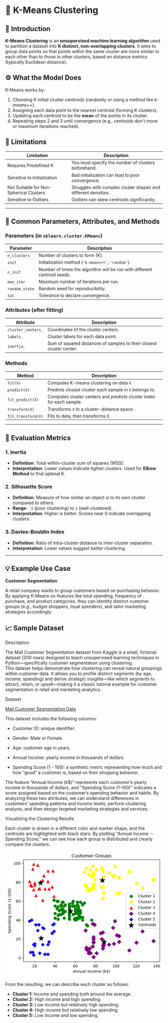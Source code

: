 # 📘 K-Means Clustering

## 📌 Introduction

**K-Means Clustering** is an **unsupervised machine learning algorithm** used to partition a dataset into **K distinct, non-overlapping clusters**. It aims to group data points so that points within the same cluster are more similar to each other than to those in other clusters, based on distance metrics (typically Euclidean distance).

## ⚙️ What the Model Does

K-Means works by:

1. Choosing K initial cluster centroids (randomly or using a method like *k-means++*).
2. Assigning each data point to the nearest centroid (forming K clusters).
3. Updating each centroid to be the **mean** of the points in its cluster.
4. Repeating steps 2 and 3 until convergence (e.g., centroids don't move or maximum iterations reached).

## 🚧 Limitations

| Limitation                             | Description |
|----------------------------------------|-------------|
| Requires Predefined K                  | You must specify the number of clusters beforehand. |
| Sensitive to Initialization            | Bad initialization can lead to poor convergence. |
| Not Suitable for Non-Spherical Clusters| Struggles with complex cluster shapes and different densities. |
| Sensitive to Outliers                  | Outliers can skew centroids significantly. |

---

## 🔧 Common Parameters, Attributes, and Methods

### Parameters (in `sklearn.cluster.KMeans`)

| Parameter         | Description |
|------------------|-------------|
| `n_clusters`      | Number of clusters to form (K). |
| `init`            | Initialization method (`'k-means++'`, `'random'`). |
| `n_init`          | Number of times the algorithm will be run with different centroid seeds. |
| `max_iter`        | Maximum number of iterations per run. |
| `random_state`    | Random seed for reproducibility. |
| `tol`             | Tolerance to declare convergence. |

### Attributes (after fitting)

| Attribute          | Description |
|-------------------|-------------|
| `cluster_centers_` | Coordinates of the cluster centers. |
| `labels_`          | Cluster labels for each data point. |
| `inertia_`         | Sum of squared distances of samples to their closest cluster center. |

### Methods

| Method             | Description |
|-------------------|-------------|
| `fit(X)`           | Computes K-means clustering on data `X`. |
| `predict(X)`       | Predicts closest cluster each sample in `X` belongs to. |
| `fit_predict(X)`   | Computes cluster centers and predicts cluster index for each sample. |
| `transform(X)`     | Transforms `X` to a cluster-distance space. |
| `fit_transform(X)` | Fits to data, then transforms it. |

---

## 📏 Evaluation Metrics

### 1. **Inertia**
- **Definition**: Total within-cluster sum of squares (WSS).
- **Interpretation**: Lower values indicate tighter clusters. Used for **Elbow Method** to find optimal K.

### 2. **Silhouette Score**
- **Definition**: Measure of how similar an object is to its own cluster compared to others.
- **Range**: `-1` (poor clustering) to `1` (well-clustered).
- **Interpretation**: Higher is better. Scores near 0 indicate overlapping clusters.

### 3. **Davies-Bouldin Index**
- **Definition**: Ratio of intra-cluster distance to inter-cluster separation.
- **Interpretation**: Lower values suggest better clustering.

---

## 💡 Example Use Case

**Customer Segmentation**

A retail company wants to group customers based on purchasing behavior. By applying K-Means on features like total spending, frequency of purchase, and product categories, they can identify distinct customer groups (e.g., budget shoppers, loyal spenders), and tailor marketing strategies accordingly.

## 📈 Sample Dataset

Description

The Mall Customer Segmentation dataset from Kaggle is a small, fictional dataset (200 rows) designed to teach unsupervised learning techniques in Python—specifically customer segmentation using clustering.\
This dataset helps demonstrate how clustering can reveal natural groupings within customer data. It allows you to profile distinct segments (by age, income, spending) and derive strategic insights—like which segments to attract, retain, or upsell—making it a classic tutorial example for customer segmentation in retail and marketing analytics.

Dataset

[Mall Customer Segmentation Data](https://www.kaggle.com/datasets/vjchoudhary7/customer-segmentation-tutorial-in-python/data)

This dataset includes the following columns:

-   Customer ID: unique identifier.

-   Gender: Male or Female.

-   Age: customer age in years.

-   Annual Income: yearly income in thousands of dollars.

-   Spending Score (1 - 100): a synthetic metric representing how much and how “good” a customer is, based on their shopping behavior.

The feature “Annual Income (k$)” represents each customer’s yearly income in thousands of dollars, and “Spending Score (1–100)” indicates a score assigned based on the customer’s spending behavior and habits. By analyzing these two attributes, we can understand differences in customers’ spending patterns and income levels, perform clustering analysis, and then design targeted marketing strategies and services. 

Visualizing the Clustering Results

Each cluster is drawn in a different color and marker shape, and the centroids are highlighted with black stars. By plotting "Annual Income -- Spending Score," we can see how each group is distributed and clearly compare the clusters.

![Scatter Plot](/assets/scatterplot.png)

From the resulting, we can describe each cluster as follows:

-   **Cluster 1:** Income and spending both around the average.
-   **Cluster 2:** High income and high spending.
-   **Cluster 3:** Low income but relatively high spending.
-   **Cluster 4:** High income but relatively low spending.
-   **Cluster 5:** Low income and low spending.
